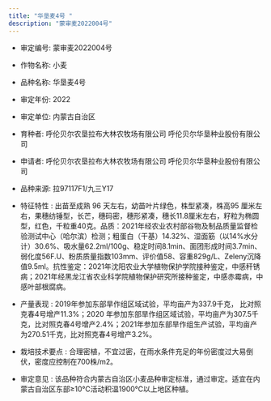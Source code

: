 ```yaml
---
title: "华垦麦4号 "
description: "蒙审麦2022004号"
---
```

* 审定编号:  蒙审麦2022004号

*  作物名称:  小麦

*  品种名称:  华垦麦4号 

*  审定年份:  2022

*  审定单位:  内蒙古自治区

* 育种者:  呼伦贝尔农垦拉布大林农牧场有限公司  呼伦贝尔华垦种业股份有限公司

*  申请者:  呼伦贝尔农垦拉布大林农牧场有限公司  呼伦贝尔华垦种业股份有限公司

*  品种来源:  拉97117F1/九三Y17

*  特征特性 : 
出苗至成熟 96 天左右，幼苗叶片绿色，株型紧凑，株高95 厘米左右，果穗纺锤型，长芒，穗码密，穗形紧凑，穗长11.8厘米左右，籽粒为椭圆型，红色，千粒重40克。品质：2021年经农业农村部谷物及制品质量监督检验测试中心（哈尔滨）检测；粗蛋白（干基）14.32%、湿面筋（以14%水分计）30.6%、吸水量62.2ml/100g、稳定时间8.1min、面团形成时间3.7min、弱化度56F.U、粉质质量指数103mm、评价值58、容重829g/L、Zeleny沉降值9.5ml。抗性鉴定：2021年沈阳农业大学植物保护学院接种鉴定，中感秆锈病；2021年经黑龙江省农业科学院植物保护研究所接种鉴定，中感赤霉病，中感叶部根腐病。
 
*  产量表现 : 
2019年参加东部旱作组区域试验，平均亩产为337.9千克， 比对照克春4号增产11.3%；2020 年参加东部旱作组区域试验，平均亩产为307.5千克，比对照克春4号增产2.4%；2021年参加东部旱作组生产试验，平均亩产为270.51千克，比对照克春4号增产3.2%。 

*  栽培技术要点 : 
合理密植，不宜过密，在雨水条件充足的年份密度过大易倒伏，密度应控制在700株/m2。

*  审定意见 : 
该品种符合内蒙古自治区小麦品种审定标准，通过审定。适宜在内蒙古自治区东部≥10℃活动积温1900℃以上地区种植。
